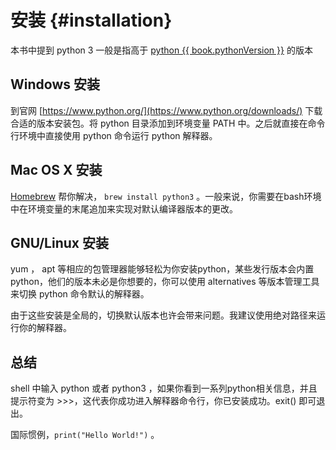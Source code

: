 # 安装 {#installation}

本书中提到 python 3 一般是指高于 [python {{ book.pythonVersion }}](https://www.python.org/downloads/) 的版本

## Windows 安装

到官网 [https://www.python.org/](https://www.python.org/downloads/) 下载合适的版本安装包。将 python 目录添加到环境变量 PATH 中。之后就直接在命令行环境中直接使用 python 命令运行 python 解释器。

## Mac OS X 安装

[Homebrew](http://brew.sh) 帮你解决， `brew install python3` 。一般来说，你需要在bash环境中在环境变量的末尾追加来实现对默认编译器版本的更改。

## GNU/Linux 安装

yum ， apt 等相应的包管理器能够轻松为你安装python，某些发行版本会内置 python，他们的版本未必是你想要的，你可以使用 alternatives 等版本管理工具来切换 python 命令默认的解释器。

由于这些安装是全局的，切换默认版本也许会带来问题。我建议使用绝对路径来运行你的解释器。

## 总结

shell 中输入 python 或者 python3 ，如果你看到一系列python相关信息，并且提示符变为 >>>，这代表你成功进入解释器命令行，你已安装成功。exit() 即可退出。

国际惯例，`print("Hello World!")` 。
